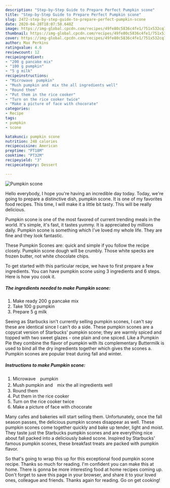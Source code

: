 ```yaml
---
description: "Step-by-Step Guide to Prepare Perfect Pumpkin scone"
title: "Step-by-Step Guide to Prepare Perfect Pumpkin scone"
slug: 2472-step-by-step-guide-to-prepare-perfect-pumpkin-scone
date: 2020-04-28T18:07:58.648Z
image: https://img-global.cpcdn.com/recipes/49fe80c5836c4fe1/751x532cq70/pumpkin-scone-recipe-main-photo.jpg
thumbnail: https://img-global.cpcdn.com/recipes/49fe80c5836c4fe1/751x532cq70/pumpkin-scone-recipe-main-photo.jpg
cover: https://img-global.cpcdn.com/recipes/49fe80c5836c4fe1/751x532cq70/pumpkin-scone-recipe-main-photo.jpg
author: Max Perkins
ratingvalue: 4.6
reviewcount: 12
recipeingredient:
- "200 g pancake mix"
- "100 g pumpkin"
- "5 g milk"
recipeinstructions:
- "Microwave　pumpkin"
- "Mush pumpkin and　mix the all ingredients well"
- "Round them"
- "Put them in the rice cooker"
- "Turn on the rice cooker twice"
- "Make a picture of face with chocorate"
categories:
- Recipe
tags:
- pumpkin
- scone

katakunci: pumpkin scone 
nutrition: 248 calories
recipecuisine: American
preptime: "PT18M"
cooktime: "PT32M"
recipeyield: "3"
recipecategory: Dessert

---
```



![Pumpkin scone](https://img-global.cpcdn.com/recipes/49fe80c5836c4fe1/751x532cq70/pumpkin-scone-recipe-main-photo.jpg)

Hello everybody, I hope you're having an incredible day today. Today, we're going to prepare a distinctive dish, pumpkin scone. It is one of my favorites food recipes. This time, I will make it a little bit tasty. This will be really delicious.

Pumpkin scone is one of the most favored of current trending meals in the world. It's simple, it's fast, it tastes yummy. It is appreciated by millions daily. Pumpkin scone is something which I've loved my whole life. They are fine and they look fantastic.

These Pumpkin Scones are: quick and simple if you follow the recipe closely. Pumpkin scone dough will be crumbly. Those white specks are frozen butter, not white chocolate chips.


To get started with this particular recipe, we have to first prepare a few ingredients. You can have pumpkin scone using 3 ingredients and 6 steps. Here is how you cook it.

<!--inarticleads1-->

##### The ingredients needed to make Pumpkin scone:

1. Make ready 200 g pancake mix
1. Take 100 g pumpkin
1. Prepare 5 g milk


Seeing as Starbucks isn&#39;t currently selling pumpkin scones, I can&#39;t say these are identical since I can&#39;t do a side. These pumpkin scones are a copycat version of Starbucks&#39; pumpkin scone; they are warmly spiced and topped with two sweet glazes - one plain and one spiced. Like a Pumpkin Pie they combine the flavor of pumpkin with its complementary Buttermilk is used to bind all the dry ingredients together which gives the scones a. Pumpkin scones are popular treat during fall and winter. 

<!--inarticleads2-->

##### Instructions to make Pumpkin scone:

1. Microwave　pumpkin
1. Mush pumpkin and　mix the all ingredients well
1. Round them
1. Put them in the rice cooker
1. Turn on the rice cooker twice
1. Make a picture of face with chocorate


Many cafes and bakeries will start selling them. Unfortunately, once the fall season passes, the delicious pumpkin scones disappear as well. These pumpkin scones come together quickly and bake up tender, light and moist. They taste just the Starbucks pumpkin scones and are everything nice about fall packed into a deliciously baked scone. Inspired by Starbucks&#39; famous pumpkin scones, these breakfast treats are packed with pumpkin flavor. 

So that's going to wrap this up for this exceptional food pumpkin scone recipe. Thanks so much for reading. I'm confident you can make this at home. There is gonna be more interesting food at home recipes coming up. Don't forget to save this page in your browser, and share it to your loved ones, colleague and friends. Thanks again for reading. Go on get cooking!
